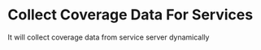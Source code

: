 # Collect Coverage Data For Services


It will collect coverage data from service server dynamically
